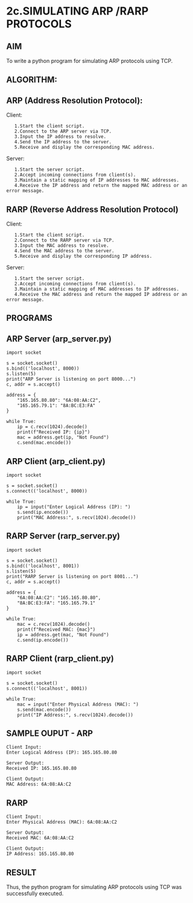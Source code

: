 # 2c.SIMULATING ARP /RARP PROTOCOLS
## AIM
To write a python program for simulating ARP protocols using TCP.
## ALGORITHM:
## ARP (Address Resolution Protocol):
Client:
```
   1.Start the client script.
   2.Connect to the ARP server via TCP.
   3.Input the IP address to resolve.
   4.Send the IP address to the server.
   5.Receive and display the corresponding MAC address.
```
Server:
```
   1.Start the server script.
   2.Accept incoming connections from client(s).
   3.Maintain a static mapping of IP addresses to MAC addresses.
   4.Receive the IP address and return the mapped MAC address or an error message.
```

##  RARP (Reverse Address Resolution Protocol)
Client:
```
   1.Start the client script.
   2.Connect to the RARP server via TCP.
   3.Input the MAC address to resolve.
   4.Send the MAC address to the server.
   5.Receive and display the corresponding IP address.
```
Server:
```
   1.Start the server script.
   2.Accept incoming connections from client(s).
   3.Maintain a static mapping of MAC addresses to IP addresses.
   4.Receive the MAC address and return the mapped IP address or an error message.
```
## PROGRAMS
## ARP Server (arp_server.py)
```
import socket

s = socket.socket()
s.bind(('localhost', 8000))
s.listen(5)
print("ARP Server is listening on port 8000...")
c, addr = s.accept()

address = {
    "165.165.80.80": "6A:08:AA:C2",
    "165.165.79.1": "8A:BC:E3:FA"
}

while True:
    ip = c.recv(1024).decode()
    print(f"Received IP: {ip}")
    mac = address.get(ip, "Not Found")
    c.send(mac.encode())
```
## ARP Client (arp_client.py)
```
import socket

s = socket.socket()
s.connect(('localhost', 8000))

while True:
    ip = input("Enter Logical Address (IP): ")
    s.send(ip.encode())
    print("MAC Address:", s.recv(1024).decode())
```
## RARP Server (rarp_server.py)
```
import socket

s = socket.socket()
s.bind(('localhost', 8001))
s.listen(5)
print("RARP Server is listening on port 8001...")
c, addr = s.accept()

address = {
    "6A:08:AA:C2": "165.165.80.80",
    "8A:BC:E3:FA": "165.165.79.1"
}

while True:
    mac = c.recv(1024).decode()
    print(f"Received MAC: {mac}")
    ip = address.get(mac, "Not Found")
    c.send(ip.encode())
```
## RARP Client (rarp_client.py)
```
import socket

s = socket.socket()
s.connect(('localhost', 8001))

while True:
    mac = input("Enter Physical Address (MAC): ")
    s.send(mac.encode())
    print("IP Address:", s.recv(1024).decode())
```
## SAMPLE OUPUT - ARP
```
Client Input:
Enter Logical Address (IP): 165.165.80.80

Server Output:
Received IP: 165.165.80.80

Client Output:
MAC Address: 6A:08:AA:C2
```
## RARP
```
Client Input:
Enter Physical Address (MAC): 6A:08:AA:C2

Server Output:
Received MAC: 6A:08:AA:C2

Client Output:
IP Address: 165.165.80.80
```
## RESULT
Thus, the python program for simulating ARP protocols using TCP was successfully 
executed.
